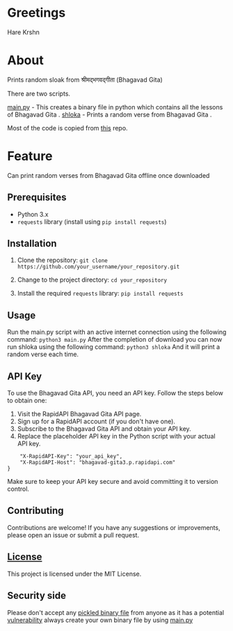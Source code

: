# Greetings
Hare Krshn

# About
Prints random sloak from श्रीमद्भगवद्गीता (Bhagavad Gita) 


There are two scripts.

[main.py](/main.py) - This creates a binary file in python which contains all the lessons of Bhagavad Gita .
[shloka](/shloka)  - Prints a random verse from Bhagavad Gita .

Most of the code is copied from [this](https://github.com/sayampradhan/Bhagvad-Geeta-Quotes) repo.

# Feature
Can print random verses from Bhagavad Gita offline once downloaded  

## Prerequisites

- Python 3.x
- `requests` library (install using `pip install requests`)

## Installation

1. Clone the repository:
```git clone https://github.com/your_username/your_repository.git```

2. Change to the project directory:
```cd your_repository```

3. Install the required `requests` library:
```pip install requests```

## Usage
Run the main.py script with an active internet connection using the following command:
```python3 main.py```
After the completion of download you can now run shloka using the following command:
```python3 shloka```
And it will print a random verse each time.

## API Key
To use the Bhagavad Gita API, you need an API key. Follow the steps below to obtain one:

1. Visit the RapidAPI Bhagavad Gita API page.
2. Sign up for a RapidAPI account (if you don't have one).
3. Subscribe to the Bhagavad Gita API and obtain your API key.
4. Replace the placeholder API key in the Python script with your actual API key.

```headers = {
    "X-RapidAPI-Key": "your_api_key",
    "X-RapidAPI-Host": "bhagavad-gita3.p.rapidapi.com"
}
```
Make sure to keep your API key secure and avoid committing it to version control.

## Contributing
Contributions are welcome! If you have any suggestions or improvements, please open an issue or submit a pull request.

## [License](/LICENSE)
This project is licensed under the MIT License. 

## Security side
Please don't accept any [pickled binary file](https://docs.python.org/3/library/pickle.html) from anyone as it has a potential [vulnerability](https://docs.python.org/3/library/pickle.html) always create your own binary file by using [main.py](/main.py)

